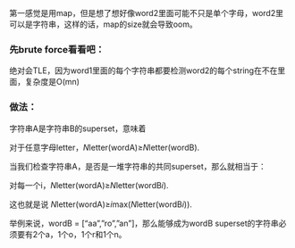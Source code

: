 第一感觉是用map，但是想了想好像word2里面可能不只是单个字母，word2里可以是字符串，这样的话，map的size就会导致oom。

### 先brute force看看吧：

绝对会TLE，因为word1里面的每个字符串都要检测word2的每个string在不在里面，复杂度是O(mn)

### 做法：

字符串A是字符串B的superset，意味着

对于任意字母letter，*N*letter(wordA)≥*N*letter(wordB).



当我们检查字符串A，是否是一堆字符串的共同superset，那么就相当于：

对每一个i，*N*letter(wordA)≥*N*letter(wordB*i*).



这也就是说 *N*letter(wordA)≥*i*max(*N*letter(wordB*i*)).

举例来说，wordB = [“aa”,”ro”,”an”]，那么能够成为wordB superset的字符串必须要有2个a，1个o，1个r和1个n。







